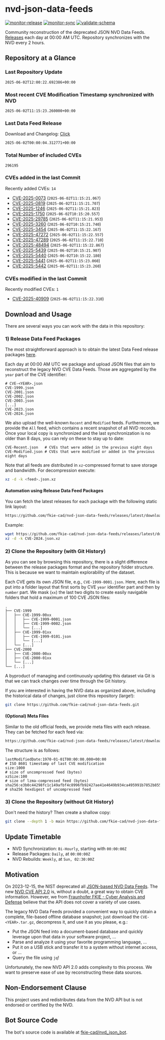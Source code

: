 # nvd-json-data-feeds

[![monitor-release](https://github.com/fkie-cad/nvd-json-data-feeds/actions/workflows/monitor_release.yml/badge.svg)](https://github.com/fkie-cad/nvd-json-data-feeds/actions/workflows/monitor_release.yml)
[![monitor-sync](https://github.com/fkie-cad/nvd-json-data-feeds/actions/workflows/monitor_sync.yml/badge.svg)](https://github.com/fkie-cad/nvd-json-data-feeds/actions/workflows/monitor_sync.yml)
[![validate-schema](https://github.com/fkie-cad/nvd-json-data-feeds/actions/workflows/validate_schema.yml/badge.svg)](https://github.com/fkie-cad/nvd-json-data-feeds/actions/workflows/validate_schema.yml)

Community reconstruction of the deprecated JSON NVD Data Feeds.
[Releases](https://github.com/fkie-cad/nvd-json-data-feeds/releases/latest) each day at 00:00 AM UTC.
Repository synchronizes with the NVD every 2 hours.

## Repository at a Glance

### Last Repository Update

```plain
2025-06-02T12:00:22.692386+00:00
```

### Most recent CVE Modification Timestamp synchronized with NVD

```plain
2025-06-02T11:15:23.260000+00:00
```

### Last Data Feed Release

Download and Changelog: [Click](https://github.com/fkie-cad/nvd-json-data-feeds/releases/latest)

```plain
2025-06-02T00:00:04.312771+00:00
```

### Total Number of included CVEs

```plain
296195
```

### CVEs added in the last Commit

Recently added CVEs: `14`

- [CVE-2025-0073](CVE-2025/CVE-2025-00xx/CVE-2025-0073.json) (`2025-06-02T11:15:21.067`)
- [CVE-2025-0819](CVE-2025/CVE-2025-08xx/CVE-2025-0819.json) (`2025-06-02T11:15:21.707`)
- [CVE-2025-1246](CVE-2025/CVE-2025-12xx/CVE-2025-1246.json) (`2025-06-02T11:15:21.823`)
- [CVE-2025-1750](CVE-2025/CVE-2025-17xx/CVE-2025-1750.json) (`2025-06-02T10:15:20.557`)
- [CVE-2025-29785](CVE-2025/CVE-2025-297xx/CVE-2025-29785.json) (`2025-06-02T11:15:21.953`)
- [CVE-2025-3260](CVE-2025/CVE-2025-32xx/CVE-2025-3260.json) (`2025-06-02T10:15:21.740`)
- [CVE-2025-3454](CVE-2025/CVE-2025-34xx/CVE-2025-3454.json) (`2025-06-02T11:15:22.167`)
- [CVE-2025-47272](CVE-2025/CVE-2025-472xx/CVE-2025-47272.json) (`2025-06-02T11:15:22.557`)
- [CVE-2025-47289](CVE-2025/CVE-2025-472xx/CVE-2025-47289.json) (`2025-06-02T11:15:22.710`)
- [CVE-2025-48494](CVE-2025/CVE-2025-484xx/CVE-2025-48494.json) (`2025-06-02T11:15:22.867`)
- [CVE-2025-5439](CVE-2025/CVE-2025-54xx/CVE-2025-5439.json) (`2025-06-02T10:15:21.907`)
- [CVE-2025-5440](CVE-2025/CVE-2025-54xx/CVE-2025-5440.json) (`2025-06-02T10:15:22.180`)
- [CVE-2025-5441](CVE-2025/CVE-2025-54xx/CVE-2025-5441.json) (`2025-06-02T11:15:23.060`)
- [CVE-2025-5442](CVE-2025/CVE-2025-54xx/CVE-2025-5442.json) (`2025-06-02T11:15:23.260`)


### CVEs modified in the last Commit

Recently modified CVEs: `1`

- [CVE-2025-40909](CVE-2025/CVE-2025-409xx/CVE-2025-40909.json) (`2025-06-02T11:15:22.310`)


## Download and Usage

There are several ways you can work with the data in this repository:

### 1) Release Data Feed Packages

The most straightforward approach is to obtain the latest Data Feed release packages [here](https://github.com/fkie-cad/nvd-json-data-feeds/releases/latest).

Each day at 00:00 AM UTC we package and upload JSON files that aim to reconstruct the legacy NVD CVE Data Feeds.
Those are aggregated by the `year` part of the CVE identifier:

```
# CVE-<YEAR>.json
CVE-1999.json
CVE-2001.json
CVE-2002.json
CVE-2003.json
[...]
CVE-2023.json
CVE-2024.json
```

We also upload the well-known `Recent` and `Modified` feeds.
Furthermore, we provide the `All` feed, which contains a recent snapshot of all NVD records.
Once your local copy is synchronized and the last synchronization is no older than 8 days, you can rely on these to stay up to date:

```plain
CVE-Recent.json   # CVEs that were added in the previous eight days
CVE-Modified.json # CVEs that were modified or added in the previous eight days
```

Note that all feeds are distributed in `xz`-compressed format to save storage and bandwidth.
For decompression execute:

```sh
xz -d -k <feed>.json.xz
```

#### Automation using Release Data Feed Packages

You can fetch the latest releases for each package with the following static link layout:

```sh
https://github.com/fkie-cad/nvd-json-data-feeds/releases/latest/download/CVE-<YEAR>.json.xz
```

Example:

```sh
wget https://github.com/fkie-cad/nvd-json-data-feeds/releases/latest/download/CVE-2024.json.xz
xz -d -k CVE-2024.json.xz
```

### 2) Clone the Repository (with Git History)

As you can see by browsing this repository, there is a slight difference between the release packages format and the repository folder structure.
This is because we want to maintain explorability of the dataset.

Each CVE gets its own JSON file, e.g., `CVE-1999-0001.json`.
Here, each file is put into a folder layout that first sorts by CVE `year` identifier part and then by `number` part.
We mask (`xx`) the last two digits to create easily navigable folders that hold a maximum of 100 CVE JSON files:

```plain
.
├── CVE-1999
│   ├── CVE-1999-00xx
│   │   ├── CVE-1999-0001.json
│   │   ├── CVE-1999-0002.json
│   │   └── [...]
│   ├── CVE-1999-01xx
│   │   ├── CVE-1999-0101.json
│   │   └── [...]
│   └── [...]
├── CVE-2000
│   ├── CVE-2000-00xx
│   ├── CVE-2000-01xx
│   └── [...]
└── [...]
```

A byproduct of managing and continuously updating this dataset via Git is that we can track changes over time through the Git history.

If you are interested in having the NVD data as organized above, including the historical data of changes, just clone this repository (large!):

```sh
git clone https://github.com/fkie-cad/nvd-json-data-feeds.git
```

#### (Optional) Meta Files

Similar to the old official feeds, we provide meta files with each release. They can be fetched for each feed via:

```sh
https://github.com/fkie-cad/nvd-json-data-feeds/releases/latest/download/CVE-<YEAR>.meta
```

The structure is as follows:

```plain
lastModifiedDate:1970-01-01T00:00:00.000+00:00                          # ISO 8601 timestamp of last CVE modification
size:1000                                                               # size of uncompressed feed (bytes)
xzSize:100                                                              # size of lzma-compressed feed (bytes)
sha256:e3b0c44298fc1c149afbf4c8996fb92427ae41e4649b934ca495991b7852b855 # sha256 hexdigest of uncompressed feed
```

### 3) Clone the Repository (without Git History)

Don't need the history? Then create a shallow copy:

```sh
git clone --depth 1 -b main https://github.com/fkie-cad/nvd-json-data-feeds.git
```


## Update Timetable

* NVD Synchronization: `Bi-Hourly`, starting with `00:00:00Z`
* Release Packages: `Daily`, at `00:00:00Z`
* NVD Rebuilds: `Weekly`, at `Sun, 02:30:00Z`


## Motivation

On 2023-12-15, the NIST deprecated all [JSON-based NVD Data Feeds](https://nvd.nist.gov/vuln/data-feeds#divRetirementBanner-1).
The new [NVD CVE API 2.0](https://nvd.nist.gov/developers/vulnerabilities) is, without a doubt, a great way to obtain CVE information.
However, we from [Fraunhofer FKIE - Cyber Analysis and Defense](https://www.fkie.fraunhofer.de/en/departments/cad.html) believe that the API does not cover a variety of use cases.

The legacy NVD Data Feeds provided a convenient way to quickly obtain a complete, file-based offline database snapshot; just download the `CVE-<YEAR>.tar.gz`, decompress it, and use it as you please, e.g.:

- Put the JSON feed into a document-based database and quickly leverage upon that data in your software project, ...
- Parse and analyze it using your favorite programming language, ...
- Put it on a USB stick and transfer it to a system without internet access, or ...
- Query the file using `jq`!

Unfortunately, the new NVD API 2.0 adds complexity to this process.
We want to preserve ease of use by reconstructing these data sources.

## Non-Endorsement Clause

This project uses and redistributes data from the NVD API but is not endorsed or certified by the NVD.

## Bot Source Code

The bot's source code is available at [fkie-cad/nvd\_json\_bot](https://github.com/fkie-cad/nvd_json_bot).